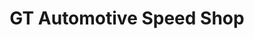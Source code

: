 ---
title: "GT Automotive Speed Shop"
url: /bloomington/gt-automotive-speed-shop/
shop: Autowerkstatt
---